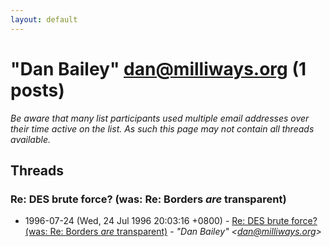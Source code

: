 ```yaml
---
layout: default
---
```


# "Dan Bailey" <dan@milliways.org> (1 posts)

_Be aware that many list participants used multiple email addresses over their time active on the list. As such this page may not contain all threads available._

## Threads

### Re: DES brute force? (was: Re: Borders *are* transparent)
+ 1996-07-24 (Wed, 24 Jul 1996 20:03:16 +0800) - [Re: DES brute force? (was: Re: Borders *are* transparent)](/archive/1996/07/5602bdff94dd7989c37549b957b8f7debfdd61adb93342ff2f0d3188c3ca1603) - _"Dan Bailey" \<dan@milliways.org\>_

